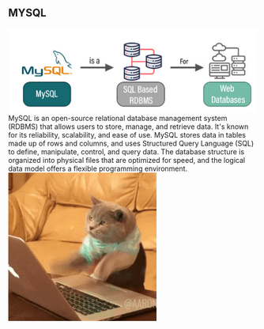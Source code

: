 ## MYSQL
![](SQL_desc...png) <br>
MySQL is an open-source relational database management system (RDBMS) that allows users to store, manage, and retrieve data. It's known for its reliability, scalability, and ease of use. 
MySQL stores data in tables made up of rows and columns, and uses Structured Query Language (SQL) to define, manipulate, control, and query data. The database structure is organized into physical files that are optimized for speed, and the logical data model offers a flexible programming environment.
<br>
![](2GU.gif)
